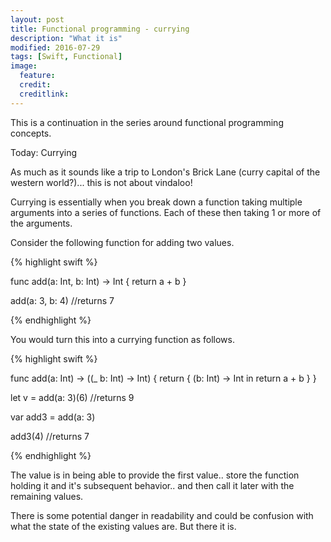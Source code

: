 ```yaml
---
layout: post
title: Functional programming - currying
description: "What it is"
modified: 2016-07-29
tags: [Swift, Functional]
image:
  feature: 
  credit: 
  creditlink: 
---
```


This is a continuation in the series around functional programming concepts.

Today: Currying

As much as it sounds like a trip to London's Brick Lane (curry capital of the western world?)... this is not about vindaloo!

Currying is essentially when you break down a function taking multiple arguments into a series of functions. Each of these then taking 1 or more of the arguments. 

Consider the following function for adding two values.

{% highlight swift %}

func add(a: Int, b: Int) -> Int {
    return a + b
}

add(a: 3, b: 4) //returns 7

{% endhighlight %}

You would turn this into a currying function as follows.

{% highlight swift %}

func add(a: Int) -> ((_ b: Int) -> Int) {
    return { (b: Int) -> Int in
        return a + b
    }
}

let v = add(a: 3)(6)  //returns 9

var add3 = add(a: 3)

add3(4) //returns 7

{% endhighlight %}

The value is in being able to provide the first value.. store the function holding it and it's subsequent behavior.. and then call it later with the remaining values. 

There is some potential danger in readability and could be confusion with what the state of the existing values are. But there it is.